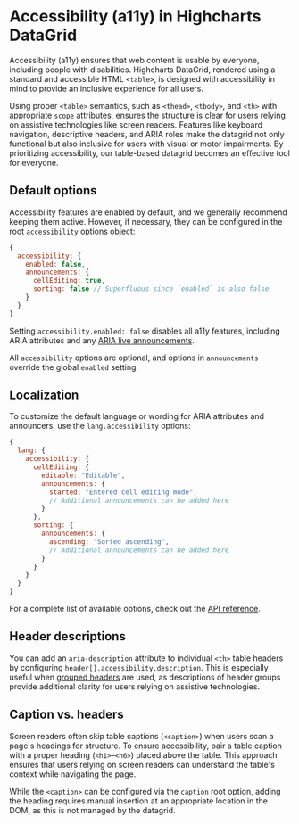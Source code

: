# Accessibility (a11y) in Highcharts DataGrid

Accessibility (a11y) ensures that web content is usable by everyone, including people with disabilities. Highcharts DataGrid, rendered using a standard and accessible HTML `<table>`, is designed with accessibility in mind to provide an inclusive experience for all users.

Using proper `<table>` semantics, such as `<thead>`, `<tbody>`, and `<th>` with appropriate `scope` attributes, ensures the structure is clear for users relying on assistive technologies like screen readers. Features like keyboard navigation, descriptive headers, and ARIA roles make the datagrid not only functional but also inclusive for users with visual or motor impairments. By prioritizing accessibility, our table-based datagrid becomes an effective tool for everyone.

## Default options

Accessibility features are enabled by default, and we generally recommend keeping them active. However, if necessary, they can be configured in the root `accessibility` options object:

```js
{
  accessibility: {
    enabled: false,
    announcements: {
      cellEditing: true,
      sorting: false // Superfluous since `enabled` is also false
    }
  }
}
```

Setting `accessibility.enabled: false` disables all a11y features, including ARIA attributes and any [ARIA live announcements](https://developer.mozilla.org/en-US/docs/Web/Accessibility/ARIA/ARIA_Live_Regions).

All `accessibility` options are optional, and options in `announcements` override the global `enabled` setting.

## Localization

To customize the default language or wording for ARIA attributes and announcers, use the `lang.accessibility` options:

```js
{
  lang: {
    accessibility: {
      cellEditing: {
        editable: "Editable",
        announcements: {
          started: "Entered cell editing mode",
          // Additional announcements can be added here
        }
      },
      sorting: {
        announcements: {
          ascending: "Sorted ascending",
          // Additional announcements can be added here
        }
      }
    }
  }
}
```

For a complete list of available options, check out the [API reference](?).

## Header descriptions

You can add an `aria-description` attribute to individual `<th>` table headers by configuring `header[].accessibility.description`. This is especially useful when [grouped headers](https://www.highcharts.com/docs/datagrid/header) are used, as descriptions of header groups provide additional clarity for users relying on assistive technologies.

## Caption vs. headers

Screen readers often skip table captions (`<caption>`) when users scan a page's headings for structure. To ensure accessibility, pair a table caption with a proper heading (`<h1>`–`<h6>`) placed above the table. This approach ensures that users relying on screen readers can understand the table's context while navigating the page.

While the `<caption>` can be configured via the `caption` root option, adding the heading requires manual insertion at an appropriate location in the DOM, as this is not managed by the datagrid.
